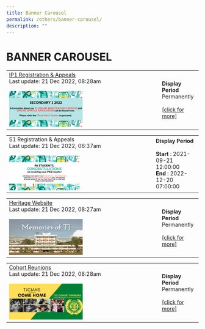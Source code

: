 ```yaml
---
title: Banner Carousel
permalink: /others/banner-carousel/
description: ""
---
```

# BANNER CAROUSEL

|   |   |
|---|---|
|  <a href="/admissions/ip-year-1-registration-n-appeals-2023-intake" target="_blank">IP1 Registration & Appeals</a><br>Last update: 21 Dec 2022, 08:28am <br><br><a href="/images/Others/Banner%20Carousel/e78c27f91_774.png" target = "_blank"> <img src="/images/Others/Banner%20Carousel/e78c27f91_774.png" style="width:50%"></a>	 |  **Display Period** <br>Permanently<br><br><a href="/admissions/ip-year-1-registration-n-appeals-2023-intake" target="_blank">[click for more]</a>  |

|   |   |
|---|---|
|  S1 Registration & Appeals<br>Last update: 21 Dec 2022, 06:37am<br><br><a href="/images/Others/Banner%20Carousel/ccf6e8c6c_696.png" target = "_blank"> <img src="/images/Others/Banner%20Carousel/ccf6e8c6c_696.png" style="width:50%"></a>		 |  **Display Period** <br><Br>**Start** : 2021-09-21 12:00:00<br>**End**   : 2022-12-20 07:00:00  |

|   |   |
|---|---|
|  <a href="https://www.memoriesoftj.com/" target="_blank">Heritage Website</a><br>Last update: 21 Dec 2022, 08:27am<br><br><a href="/images/Others/Banner%20Carousel/d009f504b_695.png" target = "_blank"> <img src="/images/Others/Banner%20Carousel/d009f504b_695.png" style="width:50%"></a>		 |  **Display Period** <br>Permanently <br><br><a href="https://www.memoriesoftj.com/" target="_blank">[click for more]</a>  |

|   |   |
|---|---|
|  <a href="https://tinyurl.com/tjccohortreunions" target="_blank">Cohort Reunions</a><br>Last update: 21 Dec 2022, 08:28am<br><br><a href="/images/Others/Banner%20Carousel/a9dd33dc5_697.png" target = "_blank"> <img src="/images/Others/Banner%20Carousel/a9dd33dc5_697.png" style="width:50%"></a>		 |  **Display Period** <br>Permanently <br><br><a href="https://tinyurl.com/tjccohortreunions" target="_blank">[click for more]</a>   |